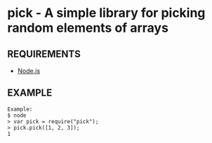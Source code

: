 # pick - A simple library for picking random elements of arrays

## REQUIREMENTS

 - [Node.js](http://nodejs.org/)

## EXAMPLE

	Example:
	$ node
	> var pick = require("pick");
	> pick.pick([1, 2, 3]);
	1